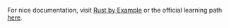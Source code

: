 For nice documentation, visit [Rust by Example](https://doc.rust-lang.org/rust-by-example/index.html) or the official learning path [here](https://doc.rust-lang.org/book/).
